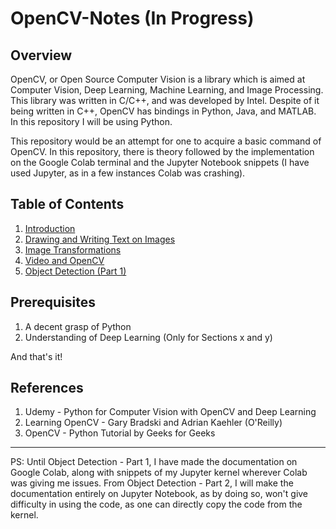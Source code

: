# OpenCV-Notes (In Progress)

**Overview** 
------------------------
OpenCV, or Open Source Computer Vision is a library which is aimed at Computer Vision, Deep Learning, Machine Learning, and Image Processing. This library was written in C/C++, and was developed by Intel. Despite of it being written in C++, OpenCV has bindings in Python, Java, and MATLAB. In this repository I will be using Python.

This repository would be an attempt for one to acquire a basic command of OpenCV. In this repository, there is theory followed by the implementation on the Google Colab terminal and the Jupyter Notebook snippets (I have used Jupyter, as in a few instances Colab was crashing).

**Table of Contents**
------------------------
1) <a href="https://github.com/Anurag-Gade/OpenCV-Notes/blob/main/Introduction.ipynb">Introduction</a>
2) <a href="https://github.com/Anurag-Gade/OpenCV-Notes/blob/main/Drawing_and_Writing_Text_on_Images.ipynb">Drawing and Writing Text on Images</a>
3) <a href="https://github.com/Anurag-Gade/OpenCV-Notes/blob/main/Image_Transformations.ipynb">Image Transformations</a>
4) <a href="https://github.com/Anurag-Gade/OpenCV-Notes/blob/main/Video_and_OpenCV.ipynb">Video and OpenCV</a>
5) <a href="https://github.com/Anurag-Gade/OpenCV-Notes/blob/main/Object_Detection_(Part_1).ipynb">Object Detection (Part 1)</a>


**Prerequisites**
-----------------------
1) A decent grasp of Python
2) Understanding of Deep Learning (Only for Sections x and y)

And that's it!

**References**
-----------------------
1) Udemy - Python for Computer Vision with OpenCV and Deep Learning
2) Learning OpenCV - Gary Bradski and Adrian Kaehler (O'Reilly)
3) OpenCV - Python Tutorial by Geeks for Geeks
-----------------------

PS: Until Object Detection - Part 1, I have made the documentation on Google Colab, along with snippets of my Jupyter kernel wherever Colab was giving me issues. From Object Detection - Part 2, I will make the documentation entirely on Jupyter Notebook, as by doing so, won't give difficulty in using the code, as one can directly copy the code from the kernel.
